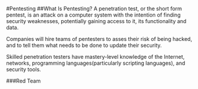 #Pentesting
##What Is Pentesting?
A penetration test, or the short form pentest, is an attack on a computer system with the intention of finding security weaknesses, potentially gaining access to it, its functionality and data.

Companies will hire teams of pentesters to asses their risk of being hacked, and to tell them what needs to be done to update their security.

Skilled penetration testers have mastery-level knowledge of the Internet, networks, programming languages(particularly scripting languages), and security tools.

###Red Team